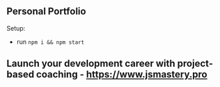 ## Personal Portfolio

Setup:
- run ```npm i && npm start```

## Launch your development career with project-based coaching - https://www.jsmastery.pro
